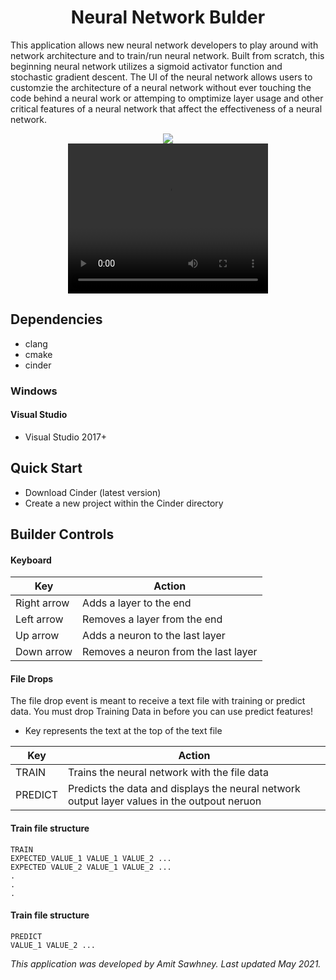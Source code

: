 <div align="center">
  <h1>Neural Network Bulder</h1>
</div>

This application allows new neural network developers to play around with network architecture and to train/run neural network. Built from scratch, this beginning neural network utilizes a sigmoid activator function and stochastic gradient descent. The UI of the neural network allows users to customzie the architecture of a neural network without ever touching the code behind a neural work or attemping to omptimize layer usage and other critical features of a neural network that affect the effectiveness of a neural network.

<div align="center">
  <img src="https://user-images.githubusercontent.com/66758185/116801894-c089a680-aad3-11eb-84f5-88515da932ab.png" />
</div>

<div align="center">
  <video width="320" height="240" controls src="https://user-images.githubusercontent.com/66758185/116802098-c97b7780-aad5-11eb-95ff-b7681c81f2f2.mp4" />
</div>

## Dependencies 
- clang
- cmake
- cinder


### Windows 

#### Visual Studio
- Visual Studio 2017+

## Quick Start

- Download Cinder (latest version)
- Create a new project within the Cinder directory 

## Builder Controls

#### **Keyboard**

| Key      | Action |
| ----------- | ----------- |
| Right arrow      | Adds a layer to the end       |
| Left arrow   | Removes a layer from the end        |
| Up arrow      | Adds a neuron to the last layer |
| Down arrow      | Removes a neuron from the last layer |

#### **File Drops**
The file drop event is meant to receive a text file with training or predict data. You must drop Training Data in before you can use predict features!
- Key represents the text at the top of the text file


| Key      | Action |
| ----------- | ----------- |
| TRAIN      | Trains the neural network with the file data      |
| PREDICT | Predicts the data and displays the neural network output layer values in the outpout neruon | 

#### **Train file structure**
```
TRAIN
EXPECTED_VALUE_1 VALUE_1 VALUE_2 ...
EXPECTED VALUE_2 VALUE_1 VALUE_2 ...
.
.
.
```
#### **Train file structure**
```
PREDICT
VALUE_1 VALUE_2 ...
```

_This application was developed by Amit Sawhney. Last updated May 2021._
